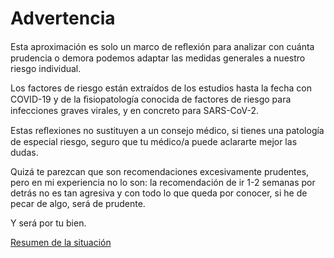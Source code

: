 # Advertencia

Esta aproximación es solo un marco de reﬂexión para analizar con cuánta prudencia o demora podemos adaptar las medidas generales a nuestro riesgo individual. 

Los factores de riesgo están extraídos de los estudios hasta la fecha con COVID-19 y de la ﬁsiopatología conocida de factores de riesgo para infecciones graves virales, y en concreto para SARS-CoV-2. 

Estas reﬂexiones no sustituyen a un consejo médico, si tienes una patología de especial riesgo, seguro que tu médico/a puede aclararte mejor las dudas. 

Quizá te parezcan que son recomendaciones excesivamente prudentes, pero en mi experiencia no lo son: la recomendación de ir 1-2 semanas por detrás no es tan agresiva y con todo lo que queda por conocer, si he de pecar de algo, será de prudente. 

Y será por tu bien.

[Resumen de la situación](https://www.notion.so/Semana-4-10-Mayo-fccb02e9641b496a81e59350fa9c15f7)
